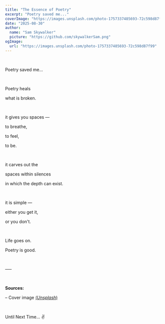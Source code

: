 ```yaml
---
title: "The Essence of Poetry"
excerpt: "Poetry saved me..."
coverImage: "https://images.unsplash.com/photo-1757337485693-72c598d87f99"
date: "2025-08-30"
author:
  name: "Sam Skywalker"
  picture: "https://github.com/skywalkerSam.png"
ogImage:
  url: "https://images.unsplash.com/photo-1757337485693-72c598d87f99"
---
```


&nbsp;

Poetry saved me...

&nbsp;

Poetry heals

what is broken.

&nbsp;

it gives you spaces —

to breathe,

to feel,

to be.

&nbsp;

it carves out the

spaces within silences

in which the depth can exist.

&nbsp;

it is simple —

either you get it,

or you don't.

&nbsp;

Life goes on.

Poetry is good.

&nbsp;

–––

&nbsp;

**Sources:**

– Cover image [(_Unsplash_)](https://unsplash.com/photos/rf2e0-Q1uXU)

&nbsp;

Until Next Time... ✌️

&nbsp;
